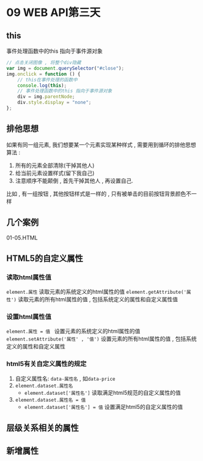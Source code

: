# 09 WEB API第三天
## this
事件处理函数中的this 指向于事件源对象

```js
// 点击关闭图像 , 将整个div隐藏
var img = document.querySelector("#close");
img.onclick = function () {
    // this在事件处理的函数中
    console.log(this);
    // 事件处理函数中的this 指向于事件源对象
    div = img.parentNode;
    div.style.display = "none";
};
```

## 排他思想
如果有同一组元素, 我们想要某一个元素实现某种样式 , 需要用到循环的排他思想算法 :
1. 所有的元素全部清除(干掉其他人)
2. 给当前元素设置样式(留下我自己)
3. 注意顺序不能颠倒 , 首先干掉其他人 , 再设置自己.

比如 , 有一组按钮 , 其他按钮样式是一样的 , 只有被单击的目前按钮背景颜色不一样
## 几个案例
01-05.HTML
## HTML5的自定义属性

### 读取html属性值
`element.属性` 
读取元素的系统定义的html属性的值
`element.getAttribute('属性')` 
读取元素的所有html属性的值 , 包括系统定义的属性和自定义属性值

### 设置html属性值
`element.属性 = 值 `
设置元素的系统定义的html属性的值
`element.setAttribute('属性' , '值')`
设置元素的所有html属性的值 , 包括系统定义的属性和自定义属性

### html5有关自定义属性的规定
1. 自定义属性名: `data-属性名` , 如`data-price`
2. `element.dataset.属性名`
    - `element.dataset['属性名']` 
    读取满足html5规范的自定义属性的值
3. `element.dataset.属性名 = 值`
    - `element.dataset['属性名'] = 值` 
    设置满足html5的自定义属性的值

## 层级关系相关的属性
## 新增属性